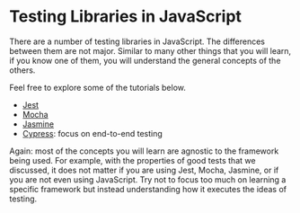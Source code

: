 # Testing Libraries in JavaScript
There are a number of testing libraries in JavaScript. The differences between them are not major. Similar to many other things that you
will learn, if you know one of them, you will understand the general concepts of
the others.

Feel free to explore some of the tutorials below.
* [Jest](https://jestjs.io/docs/getting-started)
* [Mocha](https://mochajs.org/#getting-started)
* [Jasmine](https://jasmine.github.io/pages/getting_started.html)
* [Cypress](https://www.cypress.io/): focus on end-to-end testing

Again: most of the concepts you will learn are agnostic to the framework being
used. For example, with the properties of good tests that we discussed, it does
not matter if you are using Jest, Mocha, Jasmine, or if you are not even using
JavaScript. Try not to focus too much on learning a specific framework but
instead understanding how it executes the ideas of testing.

